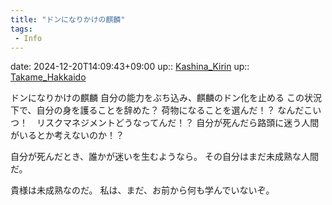 ```yaml
---
title: "ドンになりかけの麒麟"
tags:
 - Info
---
```


date: 2024-12-20T14:09:43+09:00
up:: [Kashina_Kirin](../Bar/Novel/Nacaria/Kashina_Kirin.md)
up:: [Takame_Hakkaido](../Bar/Novel/Nacaria/Takame_Hakkaido.md)

ドンになりかけの麒麟
自分の能力をぶち込み、麒麟のドン化を止める
この状況下で、自分の身を護ることを辞めた？
荷物になることを選んだ！？
なんだこいつ！　リスクマネジメントどうなってんだ！？
自分が死んだら路頭に迷う人間がいるとか考えないのか！？

自分が死んだとき、誰かが迷いを生むようなら。
その自分はまだ未成熟な人間だ。

貴様は未成熟なのだ。
私は、まだ、お前から何も学んでいないぞ。